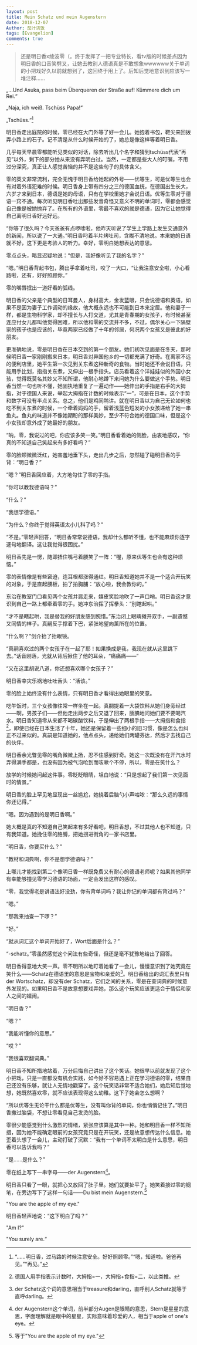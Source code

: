```yaml
---
layout: post
title: Mein Schatz und mein Augenstern
date: 2018-12-07
Author: 茄汁浇饭 
tags: [Evangelion]
comments: true
---
```


> 还是明日香x绫波零（。终于发挥了一把专业特长，看tv版的时候差点因为明日香的口音笑劈叉，让她去教别人德语真是不敢想象wwwwww关于单词的小把戏好久以前就想到了，这回终于用上了。后知后觉地意识到应该写一堆注释……

„...Und Asuka, pass beim Überqueren der Straße auf! Kümmere dich um Rei.“

„Naja, ich weiß. Tschüss Papa!“

„Tschüss.“[^1]

明日香走出庭院的时候，零已经在大门外等了好一会儿。她抱着书包，鞋尖来回拨弄小路上的石子。记不清是从什么时候开始的了，她总是像这样等着明日香。

几乎每天早晨零都能听见类似的对话，除去听出几个名字和猜到tschüss代表“再见”以外，剩下的部分她从来没有弄明白过。当然，一定都是些大人的叮嘱，不用过分深究，真正让人感觉苦恼的并不是这些句子的具体含义。

零的英文非常流利，完全无愧于明日香给她起的外号——优等生，可是优等生也会有对着外语犯难的时候。明日香身上带有四分之三的德国血统，在德国出生长大，六岁才来到日本，德语是她的母语，只有在学校里她才会说日语。优等生零对于德语一窍不通。每次听见明日香吐出那些发音奇怪又意义不明的单词时，零都会感觉自己像是被她抛弃了。在所有的外语里，零最不喜欢的就是德语，因为它让她觉得自己离明日香好远好远。

“你等了很久吗？今天爸爸有点啰嗦啦，他昨天听说了学生上学路上发生交通意外的新闻，所以说了一大通。”明日香叼着半片烤吐司，含糊不清地说。本来她的日语就不好，这下更是考验人的听力。幸好，零明白她想表达的意思。

零点点头，略显迟疑地说：“但是，我好像听见了我的名字？”

“嗯。”明日香背起书包，腾出手拿着吐司，咬了一大口，“让我注意安全啦，小心看路啦，还有，好好照顾你。”

零的嘴唇抿出一道好看的弧线。

明日香的父亲是个典型的日耳曼人，身材高大，金发蓝眼，只会说德语和英语，如果不是因为妻子工作调动的缘故，他大概永远也不可能到日本来定居。他和妻子一样，都是生物科学家，却不擅长与人打交道，尤其是青春期的女孩子，有时候甚至连应付女儿都叫他觉得困难，所以他和零的交流并不多，不过，偶尔关心一下隔壁家的孩子也是应该的，毕竟两家已经做了十年的邻居，何况两个女孩又是彼此的好朋友。

更准确地说，零是明日香在日本交到的第一个朋友。她们初次见面是在冬天，那时候明日香一家刚刚搬来日本，明日香对异国他乡的一切都充满了好奇。在离家不远的便利店里，她平生第一次见到关东煮这种新奇的食物。当时她还不会说日语，只能用手比划，指指关东煮，又伸出一根手指头。店员看着这个洋娃娃似的外国小女孩，觉得既莫名其妙又不知所谓，他耐心地蹲下来问她为什么要做这个手势。明日香当然一句也听不懂，她固执地重复了一遍动作——她伸出的手指是右手的大拇指，对于德国人来说，举起大拇指在计数的时候表示“一”，可是在日本，这个手势和数字可没有半点关系。总之，他们是鸡同鸭讲。就在明日香以为自己无论如何也吃不到关东煮的时候，一个牵着妈妈的手，留着浅蓝色短发的小女孩递给了她一串鱼丸。鱼丸的味道并不像她期盼的那样美妙，至少不符合她的德国口味，但是这个小女孩却意外成了她最好的朋友。

“呐，零，我说过的吧，你应该多笑一笑。”明日香看着她的侧脸，由衷地感叹，“你真的不知道自己笑起来有多好看吗？”

零的脸颊微微泛红，她害羞地垂下头，走出几步之后，忽然碰了碰明日香的手背：“明日香？”

“嗯？”明日香回应着，大方地勾住了零的手指。

“你可以教我德语吗？”

“什么？”

“我想学德语。”

“为什么？你终于觉得英语太小儿科了吗？”

“不是。”零轻声回答，“明日香常常说德语，我却什么都听不懂，也不能麻烦你逐字逐句地翻译。这让我觉得很困扰。”

明日香先是一愣，随即捂住嘴弓着腰笑了一阵：“喔，原来优等生也会有这种烦恼。”

零的表情像是有些窘迫，连耳根都涨得通红。明日香知道她并不是一个适合开玩笑的对象，于是直起腰板，拍了拍胸脯：“放心啦，我会教你的。”

东治在教室门口看见两个女孩并肩走来，嬉皮笑脸地吹了一声口哨。明日香这才意识到自己一路上都牵着零的手。她冲东治挥了挥拳头：“别瞎起哄。”

“才不是瞎起哄，我是替我的好朋友感到惋惜。”东治闭上眼睛摊开双手，一副遗憾又同情的样子。真嗣反手撑着下巴，紧张地望向薰所在的位置。

“什么啊？”剑介抬了抬眼镜。

“真嗣喜欢过的两个女孩子在一起了耶！如果换成是我，我现在就从这里跳下去。”话音刚落，光就从背后揪住了他的耳朵，“痛痛痛——”

“又在这里胡说八道，你还想喜欢哪个女孩子？”

明日香幸灾乐祸地吐吐舌头：“活该。”

零的脸上始终没有什么表情，只有明日香才看得出她眼里的笑意。

吃午饭时，三个女孩像往常一样坐在一起。真嗣提着一大袋饮料从她们身旁经过——啊，男孩子们——但他走出两步之后又退了回来，腼腆地问她们要不要喝汽水。明日香知道零从来都不喝碳酸饮料，于是伸出了两根手指——大拇指和食指[^2]，即使已经在日本生活了十年，她还是保留着一些细小的旧习惯，像是怎么也纠正不过来似的。真嗣是知道她的，他点点头，递给她们两罐芬达，然后才去找自己的伙伴。

明日香余光瞥见零的嘴角微微上扬，忍不住感到好奇。她这一次既没有在开汽水时弄得满手都是，也没有因为被气泡呛到而咳嗽个不停，所以，零是在笑什么？

放学的时候她问起这件事。零眨眨眼睛，坦白地说：“只是想起了我们第一次见面时的情景。”

明日香的脸上罕见地显现出一丝尴尬，她挠着后脑勺小声咕哝：“那么久远的事情你还记得。”

“嗯。因为遇到的是明日香啊。”

她大概是真的不知道自己笑起来有多好看吧，明日香想，不过其他人也不知道，只有我知道。她挽住零的胳膊，把她拐进街角的一家书店里。

“明日香，你要买什么？”

“教材和词典啊，你不是想学德语吗？”

上哪儿才能找到第二个像明日香一样既免费又有耐心的德语老师呢？如果其他同学有幸能够撞见零学习德语的场面，一定会发出这样的感叹。

“零，我觉得老是讲语法好没劲，你有背单词吗？我让你记的单词都有背过吗？”

“嗯。”

“那我来抽查一下啰？”

“好。”

“就从词汇这个单词开始好了，Wort后面是什么？”

“-schatz。”零虽然感觉这个问法有些奇怪，但还是毫不犹豫地给出了回答。

明日香得意地大笑一声。零不明所以地盯着她看了一会儿，慢慢意识到了她究竟在笑什么——Schatz在德语里的意思是宝物和亲爱的[^3]。明日香给出的词汇表里只有der Wortschatz，却没有der Schatz，它们之间的关系，零是在查词典的时候意外发现的。如果明日香不是故意想要戏弄她，那么这个玩笑应该更适合于情侣和家人之间的嬉闹。

“明日香？”

“嗯？”

“我能听懂你的意思。”

“哎？”

“我很喜欢翻词典。”

明日香不知所措地站着，万分后悔自己讲出了这个笑话。她很早以前就发现了这个小把戏，只是一直都没有机会实践，如今好不容易遇上正在学习德语的零，结果自己还没有乐够，就让人无情地戳穿了。这个玩笑话非常不适合她们，她后知后觉地想，她既然喜欢零，就不应该表现得这么幼稚。这下子她会怎么想啊？

“所以优等生无论干什么都是优等生，没有叫你背的单词，你也悄悄记住了。”明日香撇过脑袋，不想让零看见自己发烫的脸。

零很少能感觉到什么激烈的情绪，紧张应该算是其中一种。她和明日香一样不知所措，因为她不能确定眼前的女孩究竟只是在开玩笑，还是故意想传达什么信息。她歪着头想了一会儿，主动打破了沉默：“我有一个单词不太明白是什么意思，明日香可以告诉我吗？”

“是……是什么？”

零在纸上写下一串字母——der Augenstern[^4]。

明日香只看了一眼，就把心又放回了肚子里。她们就要扯平了。她笑着接过零的钢笔，在旁边写下了这样一句话——Du bist mein Augenstern.[^5]

"You are the apple of my eye."

明日香轻声地说：“这下明白了吗？”

"Am I?"

"You surely are.“

[^1]:“……明日香，过马路的时候注意安全。好好照顾零。”“嗯，知道啦。爸爸再见。”“再见。”

[^2]:德国人用手指表示计数时，大拇指=一，大拇指+食指=二，以此类推。

[^3]:der Schatz这个词的意思相当于treasure和darling，直呼别人Schatz就等于直呼darling。

[^4]:der Augenstern这个单词，前半部分Augen是眼睛的意思，Stern是星星的意思，字面理解就是眼中的星星，实际意味着珍爱的人，相当于apple of one's eye。

[^5]:等于"You are the apple of my eye."
